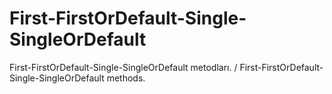 # First-FirstOrDefault-Single-SingleOrDefault
 First-FirstOrDefault-Single-SingleOrDefault metodları. / First-FirstOrDefault-Single-SingleOrDefault methods.

